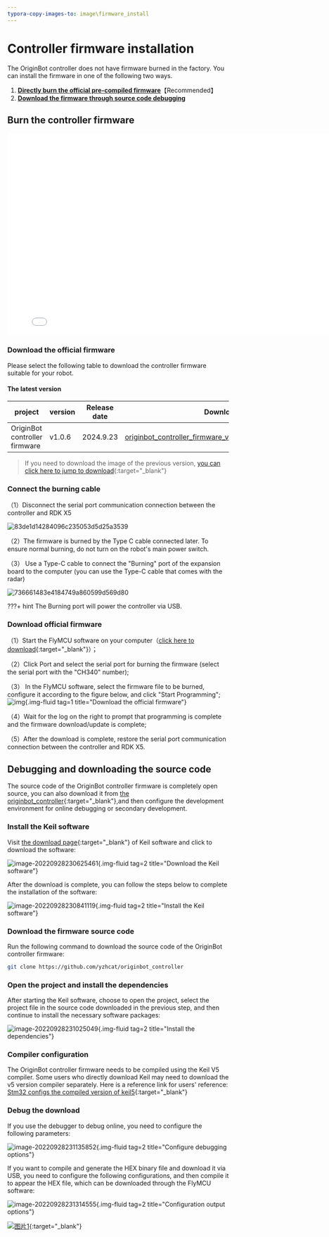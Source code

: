 ```yaml
---
typora-copy-images-to: image\firmware_install
---
```


# **Controller firmware installation**

The OriginBot controller does not have firmware burned in the factory. You can install the firmware in one of the following two ways.

1. [**Directly burn the official pre-compiled firmware**](#download_controller_firmware)【Recommended】
2. [**Download the firmware through source code debugging**](#debug_controller_code)



## **<span id="download_controller_firmware">Burn the controller firmware</span >**

<iframe
  src="//player.bilibili.com/player.html?aid=516658213&bvid=BV1eg411a7A9&cid=865911983&page=7"
  scrolling="no"
  border="0"
  width="800px"
  height="460px"
  frameborder="no"
  framespacing="0"
  allowfullscreen="true"
>
</iframe>

### **Download the official firmware**

Please select the following table to download the controller firmware suitable for your robot.



#### The latest version

| project                | version   | Release date  | Download link                                                     |
| ------------------- | ------ | --------- | ------------------------------------------------------------ |
| OriginBot controller firmware | v1.0.6 | 2024.9.23 | [originbot_controller_firmware_v1.0.6_5V.hex](https://drive.google.com/drive/folders/1gljgcJTUWTWHnm4A5TQ1s3KrYGyiLwfx?usp=drive_link){:target="_blank"} |

> If you need to download the image of the previous version, [ you can click here to jump to download](../material/open_source_link.md#sd){:target="_blank"}

### **Connect the burning cable**

（1）Disconnect the serial port communication connection between the controller and RDK X5

![83de1d14284096c235053d5d25a3539](../../assets/img/firmware_install/83de1d14284096c235053d5d25a3539.jpg)

（2）The firmware is burned by the Type C cable connected later. To ensure normal burning, do not turn on the robot's main power switch.

（3） Use a Type-C cable to connect the "Burning" port of the expansion board to the computer (you can use the Type-C cable that comes with the radar)

![736661483e4184749a860599d569d80](../../assets/img/firmware_install/736661483e4184749a860599d569d80.jpg)

???+ hint
    The Burning port will power the controller via USB. 


### **Download official firmware**

（1）Start the FlyMCU software on your computer（[click here to download](../material/common_software.md){:target="_blank"}）；

（2）Click Port and select the serial port for burning the firmware (select the serial port with the "CH340" number);

（3） In the FlyMCU software, select the firmware file to be burned, configure it according to the figure below, and click "Start Programming";
![img](../../assets/img/firmware_install/20220813215508.png){.img-fluid tag=1 title="Download the official firmware"}

（4）Wait for the log on the right to prompt that programming is complete and the firmware download/update is complete;

（5）After the download is complete, restore the serial port communication connection between the controller and RDK X5.



## **<span id="debug_controller_code">Debugging and downloading the source code</span >**

The source code of the OriginBot controller firmware is completely open source, you can also download it from [the originbot_controller](https://github.com/yzhcat/originbot_controller){:target="_blank"},and then configure the development environment for online debugging or secondary development.

### **Install the Keil software**

Visit [the download page](https://www.keil.com/demo/eval/arm.htm){:target="_blank"} of Keil software and click to download the software:

![image-20220928230625461](../../assets/img/firmware_install/image-20220928230625461.png){.img-fluid tag=2 title="Download the Keil software"}



After the download is complete, you can follow the steps below to complete the installation of the software:

![image-20220928230841119](../../assets/img/firmware_install/image-20220928230841119.png){.img-fluid tag=2 title="Install the Keil software"}

### **Download the firmware source code**

Run the following command to download the source code of the OriginBot controller firmware:

```bash
git clone https://github.com/yzhcat/originbot_controller
```



### **Open the project and install the dependencies**

After starting the Keil software, choose to open the project, select the project file in the source code downloaded in the previous step, and then continue to install the necessary software packages:

![image-20220928231025049](../../assets/img/firmware_install/image-20220928231025049.png){.img-fluid tag=2 title="Install the dependencies"}


### **Compiler configuration**

The OriginBot controller firmware needs to be compiled using the Keil V5 compiler. Some users who directly download Keil may need to download the v5 version compiler separately. Here is a reference link for users' reference:
[Stm32 configs the compiled version of keil5](https://j7h4nezmu0.feishu.cn/docx/UsbUdQdShoxhpLxFPTvceJsmnQb?from=from_copylink){:target="_blank"}


### **Debug the download**

If you use the debugger to debug online, you need to configure the following parameters:

![image-20220928231135852](../../assets/img/firmware_install/image-20220928231135852.png){.img-fluid tag=2 title="Configure debugging options"}



If you want to compile and generate the HEX binary file and download it via USB, you need to configure the following configurations, and then compile it to appear the HEX file, which can be downloaded through the FlyMCU software:

![image-20220928231314555](../../assets/img/firmware_install/image-20220928231314555.png){.img-fluid tag=2 title="Configuration output options"}

[![图片1](../../assets/img/footer.png)](https://www.guyuehome.com/){:target="_blank"}

